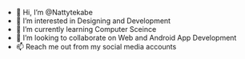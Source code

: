 - 👋 Hi, I’m @Nattytekabe
- 👀 I’m interested in Designing and Development
- 🌱 I’m currently learning Computer Sceince
- 💞️ I’m looking to collaborate on Web and Android App Development
- 📫 Reach me out from my social media accounts
<!---
Nattytekabe/Nattytekabe is a ✨ special ✨ repository because its `README.md` (this file) appears on your GitHub profile.
You can click the Preview link to take a look at your changes.
--->
